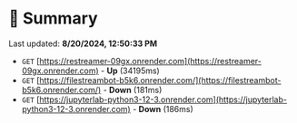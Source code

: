 # 📖 Summary
Last updated: **8/20/2024, 12:50:33 PM**

- `GET` [https://restreamer-09gx.onrender.com](https://restreamer-09gx.onrender.com) - **Up** (34195ms)
- `GET` [https://filestreambot-b5k6.onrender.com/](https://filestreambot-b5k6.onrender.com/) - **Down** (181ms)
- `GET` [https://jupyterlab-python3-12-3.onrender.com](https://jupyterlab-python3-12-3.onrender.com) - **Down** (186ms)

